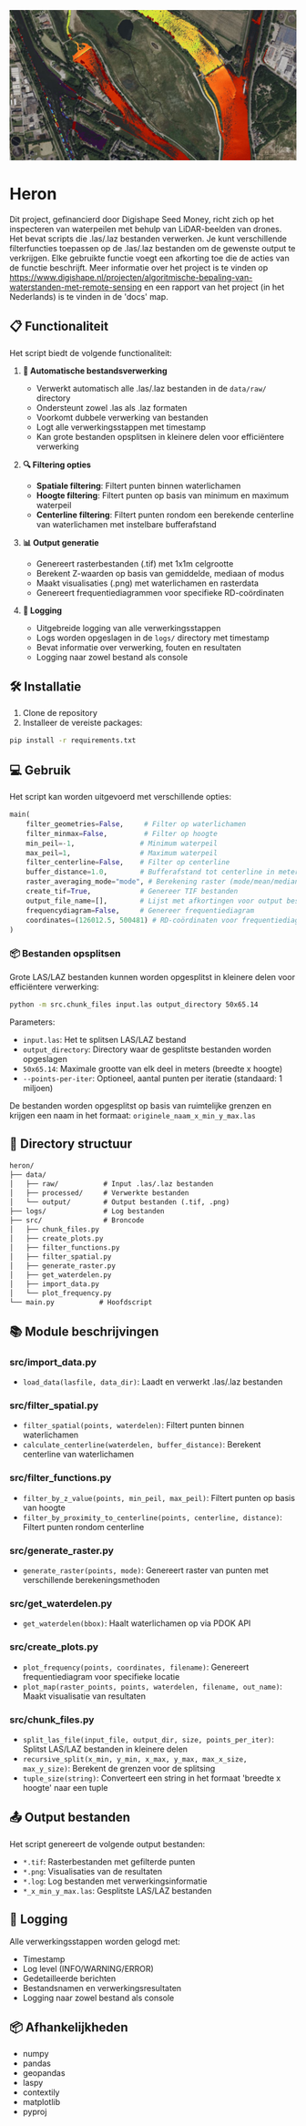 ![banner](docs/images/heron.jpg)

# Heron

Dit project, gefinancierd door Digishape Seed Money, richt zich op het inspecteren van waterpeilen met behulp van LiDAR-beelden van drones. Het bevat scripts die .las/.laz bestanden verwerken. Je kunt verschillende filterfuncties toepassen op de .las/.laz bestanden om de gewenste output te verkrijgen. Elke gebruikte functie voegt een afkorting toe die de acties van de functie beschrijft. Meer informatie over het project is te vinden op https://www.digishape.nl/projecten/algoritmische-bepaling-van-waterstanden-met-remote-sensing en een rapport van het project (in het Nederlands) is te vinden in de 'docs' map.

## 📋 Functionaliteit

Het script biedt de volgende functionaliteit:

1. **🔄 Automatische bestandsverwerking**
   - Verwerkt automatisch alle .las/.laz bestanden in de `data/raw/` directory
   - Ondersteunt zowel .las als .laz formaten
   - Voorkomt dubbele verwerking van bestanden
   - Logt alle verwerkingsstappen met timestamp
   - Kan grote bestanden opsplitsen in kleinere delen voor efficiëntere verwerking

2. **🔍 Filtering opties**
   - **Spatiale filtering**: Filtert punten binnen waterlichamen
   - **Hoogte filtering**: Filtert punten op basis van minimum en maximum waterpeil
   - **Centerline filtering**: Filtert punten rondom een berekende centerline van waterlichamen met instelbare bufferafstand

3. **📊 Output generatie**
   - Genereert rasterbestanden (.tif) met 1x1m celgrootte
   - Berekent Z-waarden op basis van gemiddelde, mediaan of modus
   - Maakt visualisaties (.png) met waterlichamen en rasterdata
   - Genereert frequentiediagrammen voor specifieke RD-coördinaten

4. **📝 Logging**
   - Uitgebreide logging van alle verwerkingsstappen
   - Logs worden opgeslagen in de `logs/` directory met timestamp
   - Bevat informatie over verwerking, fouten en resultaten
   - Logging naar zowel bestand als console

## 🛠️ Installatie

1. Clone de repository
2. Installeer de vereiste packages:
```bash
pip install -r requirements.txt
```

## 💻 Gebruik

Het script kan worden uitgevoerd met verschillende opties:

```python
main(
    filter_geometries=False,     # Filter op waterlichamen
    filter_minmax=False,         # Filter op hoogte
    min_peil=-1,                # Minimum waterpeil
    max_peil=1,                 # Maximum waterpeil
    filter_centerline=False,    # Filter op centerline
    buffer_distance=1.0,        # Bufferafstand tot centerline in meters
    raster_averaging_mode="mode", # Berekening raster (mode/mean/median)
    create_tif=True,            # Genereer TIF bestanden
    output_file_name=[],        # Lijst met afkortingen voor output bestandsnaam
    frequencydiagram=False,     # Genereer frequentiediagram
    coordinates=(126012.5, 500481) # RD-coördinaten voor frequentiediagram
)
```

### 📦 Bestanden opsplitsen

Grote LAS/LAZ bestanden kunnen worden opgesplitst in kleinere delen voor efficiëntere verwerking:

```bash
python -m src.chunk_files input.las output_directory 50x65.14
```

Parameters:
- `input.las`: Het te splitsen LAS/LAZ bestand
- `output_directory`: Directory waar de gesplitste bestanden worden opgeslagen
- `50x65.14`: Maximale grootte van elk deel in meters (breedte x hoogte)
- `--points-per-iter`: Optioneel, aantal punten per iteratie (standaard: 1 miljoen)

De bestanden worden opgesplitst op basis van ruimtelijke grenzen en krijgen een naam in het formaat: `originele_naam_x_min_y_max.las`

## 📁 Directory structuur

```
heron/
├── data/
│   ├── raw/           # Input .las/.laz bestanden
│   ├── processed/     # Verwerkte bestanden
│   └── output/        # Output bestanden (.tif, .png)
├── logs/              # Log bestanden
├── src/               # Broncode
│   ├── chunk_files.py
│   ├── create_plots.py
│   ├── filter_functions.py
│   ├── filter_spatial.py
│   ├── generate_raster.py
│   ├── get_waterdelen.py
│   ├── import_data.py
│   └── plot_frequency.py
└── main.py           # Hoofdscript
```

## 📚 Module beschrijvingen

### src/import_data.py
- `load_data(lasfile, data_dir)`: Laadt en verwerkt .las/.laz bestanden

### src/filter_spatial.py
- `filter_spatial(points, waterdelen)`: Filtert punten binnen waterlichamen
- `calculate_centerline(waterdelen, buffer_distance)`: Berekent centerline van waterlichamen

### src/filter_functions.py
- `filter_by_z_value(points, min_peil, max_peil)`: Filtert punten op basis van hoogte
- `filter_by_proximity_to_centerline(points, centerline, distance)`: Filtert punten rondom centerline

### src/generate_raster.py
- `generate_raster(points, mode)`: Genereert raster van punten met verschillende berekeningsmethoden

### src/get_waterdelen.py
- `get_waterdelen(bbox)`: Haalt waterlichamen op via PDOK API

### src/create_plots.py
- `plot_frequency(points, coordinates, filename)`: Genereert frequentiediagram voor specifieke locatie
- `plot_map(raster_points, points, waterdelen, filename, out_name)`: Maakt visualisatie van resultaten

### src/chunk_files.py
- `split_las_file(input_file, output_dir, size, points_per_iter)`: Splitst LAS/LAZ bestanden in kleinere delen
- `recursive_split(x_min, y_min, x_max, y_max, max_x_size, max_y_size)`: Berekent de grenzen voor de splitsing
- `tuple_size(string)`: Converteert een string in het formaat 'breedte x hoogte' naar een tuple

## 📤 Output bestanden

Het script genereert de volgende output bestanden:
- `*.tif`: Rasterbestanden met gefilterde punten
- `*.png`: Visualisaties van de resultaten
- `*.log`: Log bestanden met verwerkingsinformatie
- `*_x_min_y_max.las`: Gesplitste LAS/LAZ bestanden

## 📝 Logging

Alle verwerkingsstappen worden gelogd met:
- Timestamp
- Log level (INFO/WARNING/ERROR)
- Gedetailleerde berichten
- Bestandsnamen en verwerkingsresultaten
- Logging naar zowel bestand als console

## 📦 Afhankelijkheden

- numpy
- pandas
- geopandas
- laspy
- contextily
- matplotlib
- pyproj
